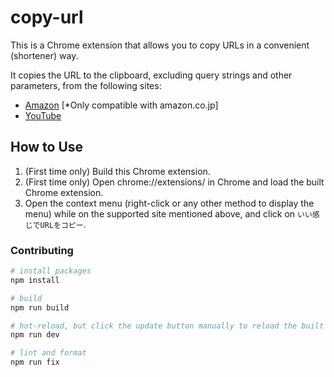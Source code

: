 # copy-url
This is a Chrome extension that allows you to copy URLs in a convenient (shortener) way. 

It copies the URL to the clipboard, excluding query strings and other parameters, from the following sites:

- [Amazon](https://www.amazon.co.jp/) [*Only compatible with amazon.co.jp]
- [YouTube](https://www.youtube.com/)


## How to Use
1. (First time only) Build this Chrome extension.
1. (First time only) Open chrome://extensions/ in Chrome and load the built Chrome extension.
1. Open the context menu (right-click or any other method to display the menu) while on the supported site mentioned above, and click on `いい感じでURLをコピー`.

### Contributing

```bash
# install packages
npm install

# build
npm run build
```

```bash
# hot-reload, but click the update button manually to reload the built extension on the browser
npm run dev
```

```bash
# lint and format
npm run fix
```
